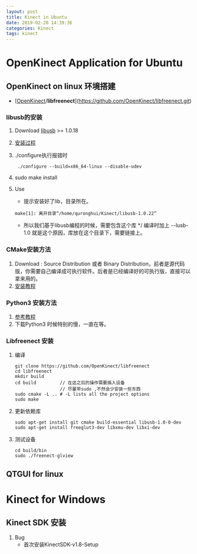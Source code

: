 ```yaml
---
layout: post
title: Kinect in Ubuntu
date: 2019-02-20 14:39:36
categories: Kinect
tags: kinect
---
```


# OpenKinect Application for Ubuntu

## OpenKinect on linux 环境搭建

+ [[OpenKinect](https://github.com/OpenKinect)/**libfreenect**](https://github.com/OpenKinect/libfreenect.git)

### libusb的安装

1. Download [libusb](http://libusb.info/) >= 1.0.18

2. [安装过程](https://blog.csdn.net/gd6321374/article/details/79903132)

3. ./configure执行报错时

   ```
    ./configure --build=x86_64-linux --disable-udev
   ```

4. sudo make install

5. Use

   + 提示安装好了lib，目录所在。

   ```
   make[1]: 离开目录“/home/quronghui/Kinect/libusb-1.0.22”
   ```

   + 所以我们基于libusb编程的时候，需要包含这个库 */  编译时加上  --lusb-1.0 就是这个原因，库放在这个目录下，需要链接上。

### CMake安装方法

1. Download : Source Distribution 或者 Binary Distribution，前者是源代码版，你需要自己编译成可执行软件。后者是已经编译好的可执行版，直接可以拿来用的。
2. [安装教程](https://blog.csdn.net/qq_24011271/article/details/82498381)

### Python3 安装方法

1. [参考教程](https://blog.csdn.net/zhangdongren/article/details/82685932)
2. 下载Python3 时候特别的慢，一直在等。

### Libfreenect 安装

1. 编译

   ```
   git clone https://github.com/OpenKinect/libfreenect
   cd libfreenect
   mkdir build
   cd build			// 在这之后的操作需要插入设备
   					// 尽量带sudo ,不然会少安装一些东西
   sudo cmake -L .. # -L lists all the project options
   sudo make
   ```

2. 更新依赖库

   ```
   sudo apt-get install git cmake build-essential libusb-1.0-0-dev
   sudo apt-get install freeglut3-dev libxmu-dev libxi-dev
   ```

3. 测试设备

   ```
   cd build/bin
   sudo ./freenect-glview 
   ```

   

## QTGUI for linux



# Kinect for Windows

## Kinect SDK 安装

1. Bug
   + 首次安装KinectSDK-v1.8-Setup



